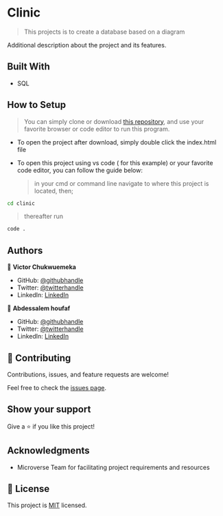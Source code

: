 # Clinic

> This projects is to create a database based on a diagram

Additional description about the project and its features.

## Built With

- SQL

## How to Setup

> You can simply clone or download [this repository](https://github.com/chukwuemeka1234/clinic.git), and use your favorite browser or code editor to run this program.

- To open the project after download, simply double click the index.html file

- To open this project using vs code ( for this example) or your favorite code editor, you can follow the guide below:
  > in your cmd or command line navigate to where this project is located, then;

```cmd
cd clinic
```

> thereafter run

```cmd
code .
```

## Authors

👤 **Victor Chukwuemeka**

- GitHub: [@githubhandle](https://github.com/chukwuemeka1234/)
- Twitter: [@twitterhandle](https://twitter.com/@avc_victor)
- LinkedIn: [LinkedIn](https://www.linkedin.com/in/vic-chukwuemeka/)


👤 **Abdessalem houfaf**

- GitHub: [@githubhandle](https://github.com/abdessalem1998)
- Twitter: [@twitterhandle](https://twitter.com/HAbdssalem)
- LinkedIn: [LinkedIn](https://www.linkedin.com/in/houfafabdessalem/)

## 🤝 Contributing

Contributions, issues, and feature requests are welcome!

Feel free to check the [issues page](../../issues/).

## Show your support

Give a ⭐️ if you like this project!

## Acknowledgments

- Microverse Team for facilitating project requirements and resources

## 📝 License

This project is [MIT](./MIT.md) licensed.